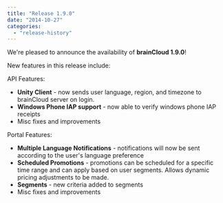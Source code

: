 ```yaml
---
title: "Release 1.9.0"
date: "2014-10-27"
categories: 
  - "release-history"
---
```


We're pleased to announce the availability of **brainCloud 1.9.0**!

New features in this release include:

API Features:

- **Unity Client** - now sends user language, region, and timezone to brainCloud server on login.
- **Windows Phone IAP support** \- now able to verify windows phone IAP receipts
- Misc fixes and improvements

Portal Features:

- **Multiple Language Notifications** - notifications will now be sent according to the user's language preference
- **Scheduled Promotions** \- promotions can be scheduled for a specific time range and can apply based on user segments. Allows dynamic pricing adjustments to be made.
- **Segments** \- new criteria added to segments
- Misc fixes and improvements
